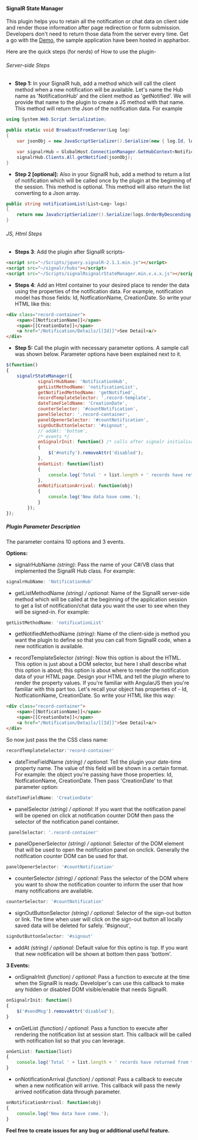 #### SignalR State Manager
This plugin helps you to retain all the notification or chat data on client side and render those information after page redirection or form submission. Developers don't need to return those data from the server every time.
Get a go with the <a target="_blank" href="http://signalrstatemgr.apphb.com">Demo</a>, the sample application have been hosted in appharbor.

Here are the quick steps (for nerds) of How to use the plugin-

###### Server-side Steps
* **Step 1:** In your SignalR hub, add a method which will call the client method when a new notification will be available.
Let's name the Hub name as 'NotificationHub' and the client method as 'getNotified'. We will provide that name to the plugin to create a JS method with that name. This method will return the Json of the notification data. For example

```cs
using System.Web.Script.Serialization;

public static void BroadcastFromServer(Log log)
{
	var jsonObj = new JavaScriptSerializer().Serialize(new { log.Id, log.Summary, log.User, log.CreationDate });

	var signalrHub = GlobalHost.ConnectionManager.GetHubContext<NotificationHub>();
	signalrHub.Clients.All.getNotified(jsonObj);
}
````

* **Step 2 [optional]:** Also in your SignalR hub, add a method to return a list of notification which will be called once by the plugin at the beginning of the session. This method is optional. This method will also return the list converting to a Json array.

```cs
public string notificationList(List<Log> logs)
{	
	return new JavaScriptSerializer().Serialize(logs.OrderByDescending(x=>x.Id).Take(5));
}
````


###### JS, Html Steps
* **Steps 3**: Add the plugin after SignalR scripts-
```html
<script src="~/Scripts/jquery.signalR-2.1.1.min.js"></script>
<script src="~/signalr/hubs"></script>
<script src="~/Scripts/signalRsignalrStateManager.min.v.x.x.js"></script>
```

* **Steps 4**: Add an Html container to your desired place to render the data using the properties of the notification data. For example, notification model has those fields: Id, NotficationName, CreationDate. So write your HTML like this:

```html
<div class="record-container">
	<span>[[NotficationName]]</span>
	<span>[[CreationDate]]</span>
	<a href="/Notification/Details/[[Id]]">See Detail<a/>
</div>
```

* **Step 5:** Call the plugin with necessary parameter options. A sample call was shown below. Parameter options have been explained next to it.

```javascript
$(function()
{
	signalrStateManager({
			signalrHubName: 'NotificationHub',
			getListMethodName: 'notificationList',
			getNotifiedMethodName: 'getNotified',
			recordTemplateSelector: '.record-template',
			dateTimeFieldName: 'CreationDate',
			counterSelector: '#countNotification',
			panelSelector: '.record-container',
			panelOpenerSelector: '#countNotification',
			signOutButtonSelector: '#signout',
			// addAt: 'bottom',
			/* events */
			onSignalrInit: function() /* calls after signalr initialisation */
			{
				$('#notify').removeAttr('disabled');
			},
			onGetList: function(list)
			{
				console.log('Total ' + list.length + ' records have returned from the server.');
			},
			onNotificationArrival: function(obj)
			{
				console.log('New data have come.');
			}
		});
});
```


##### Plugin Parameter Description

The parameter contains 10 options and 3 events.

**Options:**

* signalrHubName *(string)*: Pass the name of your C#/VB class that implemented the SignalR Hub class. For example:
```js
signalrHubName: 'NotificationHub'
```
* getListMethodName *(string) / optional*: Name of the SignalR server-side method which will be called at the beginning of the application session to get a list of notification/chat data you want the user to see when they will be signed-in. For example:
```js
getListMethodName: 'notificationList'
```

* getNotifiedMethodName *(string)*: Name of the client-side js method you want the plugin to define so that you can call from SignalR code, when a new notification is available.

* recordTemplateSelector *(string)*: Now this option is about the HTML. This option is just about a DOM selector, but here I shall describe what this option is about; this option is about where to render the notification data of your HTML page. Design your HTML and tell the plugin where to render the property values. If you're familiar with AngularJS then you're familiar with this part too. Let's recall your object has properties of - Id, NotficationName, CreationDate. So write your HTML like this way:

```html
<div class="record-container">
	<span>[[NotficationName]]</span>
	<span>[[CreationDate]]</span>
	<a href="/Notification/Details/[[Id]]">See Detail<a/>
</div>
```

So now just pass the the CSS class name:
```js
recordTemplateSelector:'record-container'
```

* dateTimeFieldName *(string) / optional*: Tell the plugin your date-time property name. The value of this field will be shown in a certain format. For example: the object you're passing have those properties: Id, NotficationName, CreationDate. Then pass 'CreationDate' to that parameter option: 
```js
dateTimeFieldName: 'CreationDate'
```

* panelSelector *(string) / optional*: If you want that the notification panel will be opened on click at notification counter DOM then pass the selector of the notification panel container.
```js
 panelSelector: '.record-container'
```

* panelOpenerSelector *(string) / optional*: Selector of the DOM element that will be used to open the notification panel on onclick. Generally the notification counter DOM can be used for that.
```js
panelOpenerSelector: '#countNotification'
```

* counterSelector *(string) / optional*: Pass the selector of the DOM where you want to show the notification counter to inform the user that how many notifications are available. 
```js
counterSelector: '#countNotification'
```

* signOutButtonSelector *(string) / optional*: Selector of the sign-out button or link. The time when user will click on the sign-out button all locally saved data will be deleted for safely. '#signout',
```js
signOutButtonSelector: '#signout'
```

* addAt *(string) / optional*: Default value for this optino is *top*. If you want that new notification will be shown at bottom then pass 'bottom'.

**3 Events:**
* onSignalrInit *(function) / optional*: Pass a function to execute at the time when the SignalR is ready. Develolper's can use this callback to make any hidden or disabled DOM visible/enable that needs SignalR.
```js
onSignalrInit: function()
{
	$('#sendMsg').removeAttr('disabled');
}
```

* onGetList *(function) / optional*: Pass a function to execute after rendering the notification list at session start. This callback will be called with notification list so that you can leverage.
```js
onGetList: function(list)
{
	console.log('Total ' + list.length + ' records have returned from the server.');
}
```

* onNotificationArrival *(function) / optional*: Pass a callback to execute when a new notification will arrive. This callback will pass the newly arrived notification data through parameter.
```js
onNotificationArrival: function(obj)
{
	console.log('New data have come.');
}
```

**Feel free to create issues for any bug or additional useful feature.**
